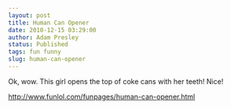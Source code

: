 ```yaml
---
layout: post
title: Human Can Opener
date: 2010-12-15 03:29:00
author: Adam Presley
status: Published
tags: fun funny
slug: human-can-opener
---
```


Ok, wow. This girl opens the top of coke cans with her teeth! Nice!  
  
<http://www.funlol.com/funpages/human-can-opener.html>
